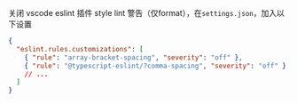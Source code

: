 关闭 vscode eslint 插件 style lint 警告（仅format），在`settings.json`，加入以下设置
```json
{
  "eslint.rules.customizations": [
    { "rule": "array-bracket-spacing", "severity": "off" },
    { "rule": "@typescript-eslint/?comma-spacing", "severity": "off" },
    // ...
  ]
}
```